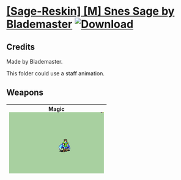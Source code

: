 # [\[Sage-Reskin\] \[M\] Snes Sage by Blademaster](./) [![Download](https://img.shields.io/badge/Download-Click%20Here!-red)](https://minhaskamal.github.io/DownGit/#/home?url=https://github.com/Klokinator/FE-Repo/tree/main/Battle%20Animations%2FMagi%20-%20Nature-Type%2F%5BSage-Reskin%5D%20%5BM%5D%20Snes%20Sage%20by%20Blademaster)
## Credits

Made by Blademaster.

This folder could use a staff animation.

## Weapons

| <b>Magic</b><br/><img alt="Magic animation" src="./6.%20Magic/Magic.gif"/> |
| :---: |
